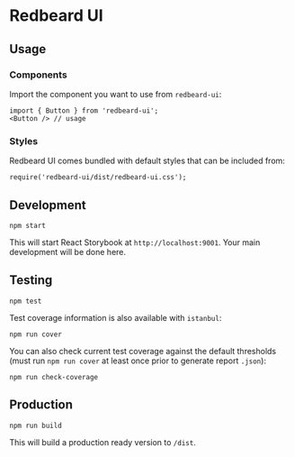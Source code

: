 # Redbeard UI

## Usage

### Components

Import the component you want to use from `redbeard-ui`:

```
import { Button } from 'redbeard-ui';
<Button /> // usage

```

### Styles

Redbeard UI comes bundled with default styles that can be included from:
```
require('redbeard-ui/dist/redbeard-ui.css');
```

## Development

```
npm start
```

This will start React Storybook at `http://localhost:9001`.  Your main
development will be done here.

## Testing

```
npm test
```

Test coverage information is also available with `istanbul`:
```
npm run cover
```

You can also check current test coverage against the default thresholds (must
run `npm run cover` at least once prior to generate report `.json`):
```
npm run check-coverage
```

## Production

```
npm run build
```

This will build a production ready version to `/dist`.
